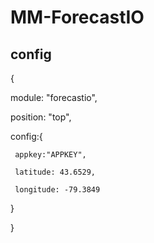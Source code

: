 # MM-ForecastIO


## config

{

  module: "forecastio",
  
  position: "top",
  
  config:{
  
     appkey:"APPKEY",
     
     latitude: 43.6529,
     
     longitude: -79.3849
     
  }
  
}
